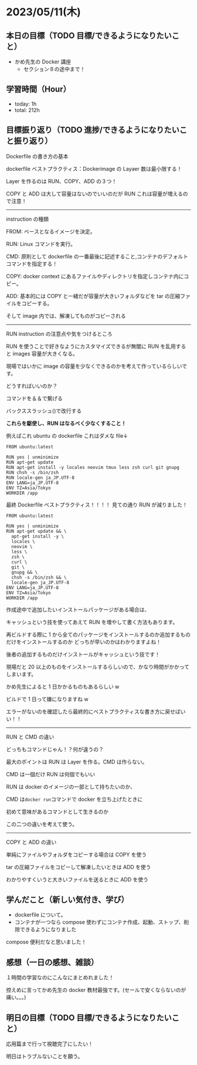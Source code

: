 # 2023/05/11(木)

## 本日の目標（TODO 目標/できるようになりたいこと）

- かめ先生の Docker 講座
  - セクション８の途中まで！

## 学習時間（Hour）

- today: 1h
- total: 212h

## 目標振り返り（TODO 進捗/できるようになりたいこと振り返り）

Dockerfile の書き方の基本

dockerfile ベストプラクティス：Dockerimage の Layaer 数は最小限する！

Layer を作るのは RUN、COPY、ADD の３つ！

COPY と ADD は大して容量はないのでいいのだが RUN これは容量が増えるので注意！

---

instruction の種類

FROM: ベースとなるイメージを決定。

RUN: Linux コマンドを実行。

CMD: 原則として dockerfile の一番最後に記述すること,コンテナのデフォルトコマンドを指定する！

COPY: docker context にあるファイルやディレクトリを指定しコンテナ内にコピー。

ADD: 基本的には COPY と一緒だが容量が大きいフォルダなどを tar の圧縮ファイルをコピーする。

そして image 内では、解凍してものがコピーされる

---

RUN instruction の注意点や気をつけるところ

RUN を使うことで好きなようにカスタマイズできるが無闇に RUN を乱用すると images 容量が大きくなる。

現場ではいかに image の容量を少なくできるのかを考えて作っているらしいです。

どうすればいいのか？

コマンドを＆＆で繋げる

バックススラッシュ(\)で改行する

**これらを駆使し、RUN はなるべく少なくすること！**

例えばこれ
ubuntu の dockerfile
これはダメな file↓

```
FROM ubuntu:latest

RUN yes | unminimize
RUN apt-get update
RUN apt-get install -y locales neovim tmux less zsh curl git gnupg
RUN chsh -s /bin/zsh
RUN locale-gen ja_JP.UTF-8
ENV LANG=ja_JP.UTF-8
ENV TZ=Asia/Tokyo
WORKDIR /app
```

最終 Dockerfile ベストプラクティス！！！！
見ての通り RUN が減りました！

```
FROM ubuntu:latest

RUN yes | unminimize
RUN apt-get update && \
  apt-get install -y \
  locales \
  neovim \
  less \
  zsh \
  curl \
  git \
  gnupg && \
  chsh -s /bin/zsh && \
  locale-gen ja_JP.UTF-8
ENV LANG=ja_JP.UTF-8
ENV TZ=Asia/Tokyo
WORKDIR /app
```

作成途中で追加したいインストールパッケージがある場合は、

キャッシュという技を使ってあえて RUN を増やして書く方法もあります。

再ビルドする際に 1 から全てのパッケージをインストールするのか追加するものだけをインストールするのか
どっちが早いのかはわかりますよね！

後者の追加するものだけインストールがキャッシュという技です！

現場だと 20 以上のものをインストールするらしいので、かなり時間がかかってしまいます。

かめ先生によると 1 日かかるものもあるらしい w

ビルドで 1 日って嫌になりますね w

エラーがないのを確認したら最終的にベストプラクティスな書き方に戻せばいい！！

---

RUN と CMD の違い

どっちもコマンドじゃん！？何が違うの？

最大のポイントは RUN は Layer を作る。CMD は作らない。

CMD は一個だけ RUN は何個でもいい

RUN は docker のイメージの一部として持ちたいのか、

CMD は`docker run`コマンドで docker を立ち上げたときに

初めて意味があるコマンドとして生きるのか

この二つの違いを考えて使う。

---

COPY と ADD の違い

単純にファイルやフォルダをコピーする場合は COPY を使う

tar の圧縮ファイルをコピーして解凍したいときは ADD を使う

わかりやすくいうと大きいファイルを送るときに ADD を使う

## 学んだこと（新しい気付き、学び）

- dockerfile について。
- コンテナが一つなら compose 使わずにコンテナ作成、起動、ストップ、削除できるようになりました

compose 便利だなと思いました！

## 感想（一日の感想、雑談）

１時間の学習なのにこんなにまとめれました！

控えめに言ってかめ先生の docker 教材最強です。(セールで安くならないのが痛い。。。)

## 明日の目標（TODO 目標/できるようになりたいこと）

応用篇まで行って視聴完了にしたい！

明日はトラブルないことを願う。
